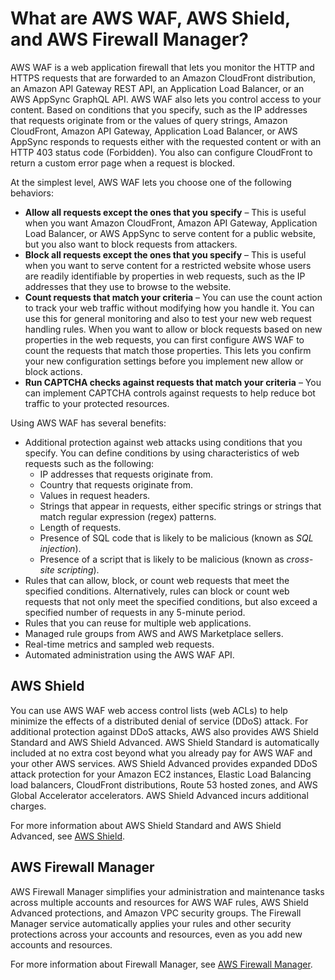 # What are AWS WAF, AWS Shield, and AWS Firewall Manager?<a name="what-is-aws-waf"></a>

AWS WAF is a web application firewall that lets you monitor the HTTP and HTTPS requests that are forwarded to an Amazon CloudFront distribution, an Amazon API Gateway REST API, an Application Load Balancer, or an AWS AppSync GraphQL API\. AWS WAF also lets you control access to your content\. Based on conditions that you specify, such as the IP addresses that requests originate from or the values of query strings, Amazon CloudFront, Amazon API Gateway, Application Load Balancer, or AWS AppSync responds to requests either with the requested content or with an HTTP 403 status code \(Forbidden\)\. You also can configure CloudFront to return a custom error page when a request is blocked\.

At the simplest level, AWS WAF lets you choose one of the following behaviors:
+ **Allow all requests except the ones that you specify** – This is useful when you want Amazon CloudFront, Amazon API Gateway, Application Load Balancer, or AWS AppSync to serve content for a public website, but you also want to block requests from attackers\.
+ **Block all requests except the ones that you specify** – This is useful when you want to serve content for a restricted website whose users are readily identifiable by properties in web requests, such as the IP addresses that they use to browse to the website\. 
+ **Count requests that match your criteria** – You can use the count action to track your web traffic without modifying how you handle it\. You can use this for general monitoring and also to test your new web request handling rules\. When you want to allow or block requests based on new properties in the web requests, you can first configure AWS WAF to count the requests that match those properties\. This lets you confirm your new configuration settings before you implement new allow or block actions\.
+ **Run CAPTCHA checks against requests that match your criteria** – You can implement CAPTCHA controls against requests to help reduce bot traffic to your protected resources\.

Using AWS WAF has several benefits:
+ Additional protection against web attacks using conditions that you specify\. You can define conditions by using characteristics of web requests such as the following:
  + IP addresses that requests originate from\.
  + Country that requests originate from\.
  + Values in request headers\.
  + Strings that appear in requests, either specific strings or strings that match regular expression \(regex\) patterns\.
  + Length of requests\.
  + Presence of SQL code that is likely to be malicious \(known as *SQL injection*\)\.
  + Presence of a script that is likely to be malicious \(known as *cross\-site scripting*\)\.
+ Rules that can allow, block, or count web requests that meet the specified conditions\. Alternatively, rules can block or count web requests that not only meet the specified conditions, but also exceed a specified number of requests in any 5\-minute period\. 
+ Rules that you can reuse for multiple web applications\.
+ Managed rule groups from AWS and AWS Marketplace sellers\.
+ Real\-time metrics and sampled web requests\.
+ Automated administration using the AWS WAF API\.

## AWS Shield<a name="ddos-intro"></a>

You can use AWS WAF web access control lists \(web ACLs\) to help minimize the effects of a distributed denial of service \(DDoS\) attack\. For additional protection against DDoS attacks, AWS also provides AWS Shield Standard and AWS Shield Advanced\. AWS Shield Standard is automatically included at no extra cost beyond what you already pay for AWS WAF and your other AWS services\. AWS Shield Advanced provides expanded DDoS attack protection for your Amazon EC2 instances, Elastic Load Balancing load balancers, CloudFront distributions, Route 53 hosted zones, and AWS Global Accelerator accelerators\. AWS Shield Advanced incurs additional charges\. 

For more information about AWS Shield Standard and AWS Shield Advanced, see [AWS Shield](shield-chapter.md)\.

## AWS Firewall Manager<a name="fms-intro"></a>

AWS Firewall Manager simplifies your administration and maintenance tasks across multiple accounts and resources for AWS WAF rules, AWS Shield Advanced protections, and Amazon VPC security groups\. The Firewall Manager service automatically applies your rules and other security protections across your accounts and resources, even as you add new accounts and resources\. 

For more information about Firewall Manager, see [AWS Firewall Manager](fms-chapter.md)\.